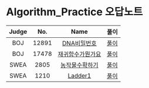 # Algorithm_Practice 오답노트

|   Judge   | No. | Name | 풀이 |
| :-----: | :------: | :------: | :------: | 
|   BOJ  | 12891 | [DNA비밀번호](https://www.acmicpc.net/problem/12891) | [풀이](https://github.com/smarfy99/Algorithm_Practice/blob/main/Algo/BOJ/BOJ_12891_DNA%E1%84%87%E1%85%B5%E1%84%86%E1%85%B5%E1%86%AF%E1%84%87%E1%85%A5%E1%86%AB%E1%84%92%E1%85%A9.java)|
|   BOJ  | 17478 | [재귀함수가뭔가요](https://www.acmicpc.net/problem/17478) | [풀이](https://github.com/smarfy99/Algorithm_Practice/blob/main/Algo/BOJ/BOJ_17478_%EC%9E%AC%EA%B7%80%ED%95%A8%EC%88%98%EA%B0%80%EB%AD%94%EA%B0%80%EC%9A%94.java)|
|   SWEA | 2805 | [농작물수확하기](https://swexpertacademy.com/main/code/problem/problemDetail.do?contestProbId=AV7GLXqKAWYDFAXB) | [풀이](https://github.com/smarfy99/Algorithm_Practice/blob/main/Algo/SWEA/SWEA_2805_%EB%86%8D%EC%9E%91%EB%AC%BC%EC%88%98%ED%99%95%ED%95%98%EA%B8%B0.java)|
|   SWEA | 1210 | [Ladder1](https://swexpertacademy.com/main/code/problem/problemDetail.do?contestProbId=AV14ABYKADACFAYh) | [풀이](https://github.com/smarfy99/Algorithm_Practice/blob/main/Algo/SWEA/SWEA_1210_Ladder1.java)|
